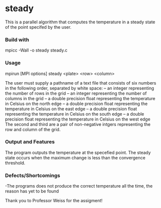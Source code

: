 # steady
This is a parallel algorithm that computes the temperature in a steady state of the point specifed by the user. 

### Build with
mpicc -Wall -o steady steady.c

### Usage 
mpirun \[MPI options\] steady \<plate\> \<row\> \<column\>

The user must supply a pathname of a text file that consists of six numbers in the following order, separated by
white space:
    – an integer representing the number of rows in the grid
    – an integer representing the number of columns in the grid
    – a double precision float representing the temperature in Celsius on the north edge
    – a double precision float representing the temperature in Celsius on the east edge
    – a double precision float representing the temperature in Celsius on the south edge
    – a double precision float representing the temperature in Celsius on the west edge
The second and third are a pair of non-negative intgers representing the row and column of the grid.

### Output and Features
The program outputs the temperature at the specefied point. The steady state occurs when the maximum change is less than the convergence threshold.

### Defects/Shortcomings
-The programs does not produce the correct temperature all the time, the reason has yet to be found

Thank you to Professor Weiss for the assigment!
